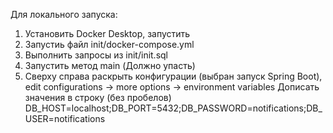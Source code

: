 Для локального запуска:
1. Установить Docker Desktop, запустить
2. Запустиь файл init/docker-compose.yml
3. Выполнить запросы из init/init.sql
4. Запустить метод main (Должно упасть)
5. Сверху справа раскрыть конфигурации (выбран запуск Spring Boot), edit configurations -> more options -> environment variables
   Дописать значения в строку (без пробелов) DB_HOST=localhost;DB_PORT=5432;DB_PASSWORD=notifications;DB_USER=notifications